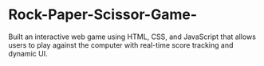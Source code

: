 # Rock-Paper-Scissor-Game-
 Built an interactive web game using HTML, CSS, and JavaScript that allows users to play against the computer with real-time score tracking and dynamic UI.
